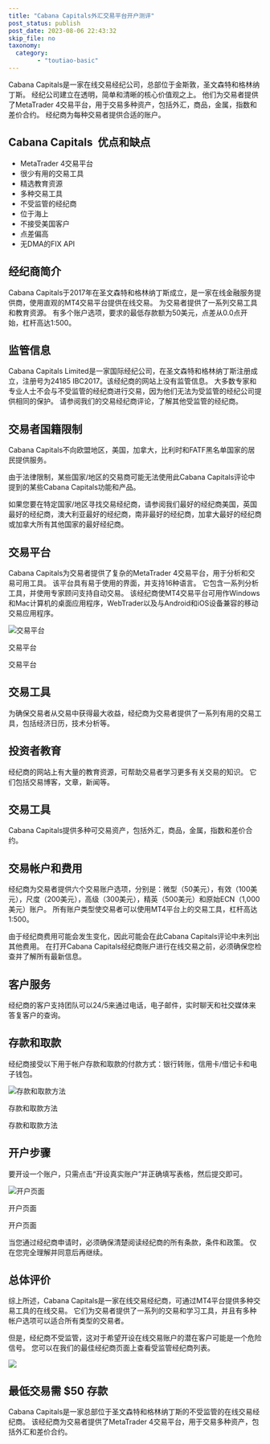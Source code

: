 ```yaml
---
title: "Cabana Capitals外汇交易平台开户测评"
post_status: publish
post_date: 2023-08-06 22:43:32
skip_file: no
taxonomy:
  category:
        - "toutiao-basic"
---
```


Cabana Capitals是一家在线交易经纪公司，总部位于金斯敦，圣文森特和格林纳丁斯。 经纪公司建立在透明，简单和清晰的核心价值观之上。 他们为交易者提供了MetaTrader 4交易平台，用于交易多种资产，包括外汇，商品，金属，指数和差价合约。 经纪商为每种交易者提供合适的账户。

## Cabana Capitals  优点和缺点

- MetaTrader 4交易平台
- 很少有用的交易工具
- 精选教育资源
- 多种交易工具
- 不受监管的经纪商
- 位于海上
- 不接受美国客户
- 点差偏高
- 无DMA的FIX API

## 经纪商简介

Cabana Capitals于2017年在圣文森特和格林纳丁斯成立，是一家在线金融服务提供商，使用直观的MT4交易平台提供在线交易。 为交易者提供了一系列交易工具和教育资源。 有多个账户选项，要求的最低存款额为50美元，点差从0.0点开始，杠杆高达1:500。

## 监管信息

Cabana Capitals Limited是一家国际经纪公司，在圣文森特和格林纳丁斯注册成立，注册号为24185 IBC2017。该经纪商的网站上没有监管信息。 大多数专家和专业人士不会与不受监管的经纪商进行交易，因为他们无法为受监管的经纪公司提供相同的保护。 请参阅我们的交易经纪商评论，了解其他受监管的经纪商。

## 交易者国籍限制

Cabana Capitals不向欧盟地区，美国，​​加拿大，比利时和FATF黑名单国家的居民提供服务。

由于法律限制，某些国家/地区的交易商可能无法使用此Cabana Capitals评论中提到的某些Cabana Capitals功能和产品。

如果您要在特定国家/地区寻找交易经纪商，请参阅我们最好的经纪商美国，英国最好的经纪商，澳大利亚最好的经纪商，南非最好的经纪商，加拿大最好的经纪商或加拿大所有其他国家的最好经纪商。

## 交易平台

Cabana Capitals为交易者提供了复杂的MetaTrader 4交易平台，用于分析和交易可用工具。 该平台具有易于使用的界面，并支持16种语言。 它包含一系列分析工具，并使用专家顾问支持自动交易。 该经纪商使MT4交易平台可用作Windows和Mac计算机的桌面应用程序，WebTrader以及与Android和iOS设备兼容的移动交易应用程序。

![交易平台](https://cdn.fendou.la/funstoutiao/2020/11/Cabana-Capitals-Review-Trading-Platform-.jpg "交易平台")

交易平台

交易平台

## 交易工具

为确保交易者从交易中获得最大收益，经纪商为交易者提供了一系列有用的交易工具，包括经济日历，技术分析等。

## 投资者教育

经纪商的网站上有大量的教育资源，可帮助交易者学习更多有关交易的知识。 它们包括交易博客，文章，新闻等。

## 交易工具

Cabana Capitals提供多种可交易资产，包括外汇，商品，金属，指数和差价合约。

## 交易帐户和费用

经纪商为交易者提供六个交易账户选项，分别是：微型（50美元），有效（100美元），尺度（200美元），高级（300美元），精英（500美元）和原始ECN（1,000美元）账户。 所有账户类型使交易者可以使用MT4平台上的交易工具，杠杆高达1:500。

由于经纪商费用可能会发生变化，因此可能会在此Cabana Capitals评论中未列出其他费用。 在打开Cabana Capitals经纪商账户进行在线交易之前，必须确保您检查并了解所有最新信息。

## 客户服务

经纪商的客户支持团队可以24/5来通过电话，电子邮件，实时聊天和社交媒体来答复客户的查询。

## 存款和取款

经纪商接受以下用于帐户存款和取款的付款方式：银行转账，信用卡/借记卡和电子钱包。

![存款和取款方法](https://cdn.fendou.la/funstoutiao/2020/11/Cabana-Capitals-Review-Deposit-and-Withdrawal-Methods.jpg "存款和取款方法")

存款和取款方法

存款和取款方法

## 开户步骤

要开设一个账户，只需点击“开设真实账户”并正确填写表格，然后提交即可。

![开户页面](https://cdn.fendou.la/funstoutiao/2020/11/Cabana-Capitals-Review-Account-Opening-Page-476x1024.jpg "开户页面")

开户页面

开户页面

当您通过经纪商申请时，必须确保清楚阅读经纪商的所有条款，条件和政策。 仅在您完全理解并同意后再继续。

## 总体评价

综上所述，Cabana Capitals是一家在线交易经纪商，可通过MT4平台提供多种交易工具的在线交易。 它们为交易者提供了一系列的交易和学习工具，并且有多种帐户选项可以适合所有类型的交易者。

但是，经纪商不受监管，这对于希望开设在线交易账户的潜在客户可能是一个危险信号。 您可以在我们的最佳经纪商页面上查看受监管经纪商列表。

![](https://cdn.fendou.la/funstoutiao/2020/11/Cabana-Capitals-Logo.png)

## 最低交易需 **$50** 存款

Cabana Capitals是一家总部位于圣文森特和格林纳丁斯的不受监管的在线交易经纪商。 该经纪商为交易者提供了MetaTrader 4交易平台，用于交易多种资产，包括外汇和差价合约。
